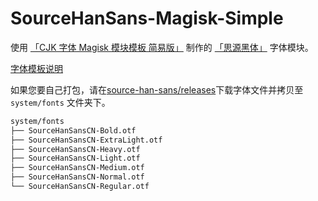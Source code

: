 # SourceHanSans-Magisk-Simple

使用 [「CJK 字体 Magisk 模块模板 简易版」](https://github.com/lxgw/simple-cjk-font-magisk-module-template) 制作的 [「思源黑体」](https://github.com/adobe-fonts/source-han-sans) 字体模块。

[字体模板说明](README-lxgw.md)

如果您要自己打包，请在[source-han-sans/releases](https://github.com/adobe-fonts/source-han-sans/releases)下载字体文件并拷贝至 `system/fonts` 文件夹下。

```bash
system/fonts
├── SourceHanSansCN-Bold.otf
├── SourceHanSansCN-ExtraLight.otf
├── SourceHanSansCN-Heavy.otf
├── SourceHanSansCN-Light.otf
├── SourceHanSansCN-Medium.otf
├── SourceHanSansCN-Normal.otf
└── SourceHanSansCN-Regular.otf
```